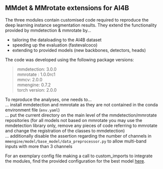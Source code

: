 ## MMdet & MMrotate extensions for AI4B

The three modules contain customised code required to reproduce the deep learning instance segmentation results.
They extend the functionality provided by mmdetection & mmrotate by...
* tailoring the dataloading to the AI4B dataset 
* speeding up the evaluation (fastevalcoco)
* extending to provided models (new backbones, detectors, heads)

The code was developed using the following package versions:

>mmdetection: 3.0.0 </br>
>mmrotate : 1.0.0rc1 </br>
>mmcv: 2.0.0 </br>
>mmengine: 0.7.2 </br>
>torch version: 2.0.0 </br>


To reproduce the analyses, one needs to...</br>
... install mmdetection and mmrotate as they are not contained in the conda environment file (`env.yaml`)   
... put the current directory on the main level of the mmdetection/mmrotate repositories (for all models not based on mmrotate you may use the mmdetection library only, remove any pieces of code referring to mmrotate and change the registration of the classes to mmdetection) </br>
... additionally disable the assertion regarding the number of channels in `mmengine/model/base_model/data_preprocessor.py` to allow multi-band inputs with more than 3 channels</br> 

For an exemplary config file making a call to custom_imports to integrate the modules, find the provided configuration for the best model [here](https://1drv.ms/f/s!AlhSFEgs5NDDjbFrgzFhbG732wujog?e=9G7zrb). 
